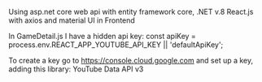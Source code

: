 Using asp.net core web api with entity framework core, .NET v.8
React.js with axios and material UI in Frontend

In GameDetail.js I have a hidden api key: 
const apiKey = process.env.REACT_APP_YOUTUBE_API_KEY || 'defaultApiKey';

To create a key go to https://console.cloud.google.com and set up a key, adding this library:  YouTube Data API v3 
